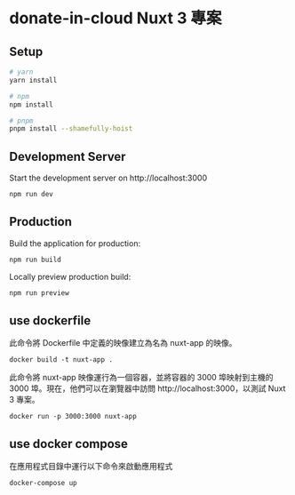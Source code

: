 # donate-in-cloud Nuxt 3 專案

## Setup

```bash
# yarn
yarn install

# npm
npm install

# pnpm
pnpm install --shamefully-hoist
```

## Development Server

Start the development server on http://localhost:3000

```bash
npm run dev
```

## Production

Build the application for production:

```bash
npm run build
```

Locally preview production build:

```bash
npm run preview
```

## use dockerfile

此命令將 Dockerfile 中定義的映像建立為名為 nuxt-app 的映像。

```
docker build -t nuxt-app .
```

此命令將 nuxt-app 映像運行為一個容器，並將容器的 3000 埠映射到主機的 3000 埠。現在，他們可以在瀏覽器中訪問 http://localhost:3000，以測試 Nuxt 3 專案。

```
docker run -p 3000:3000 nuxt-app
```

## use docker compose

在應用程式目錄中運行以下命令來啟動應用程式

```
docker-compose up
```

